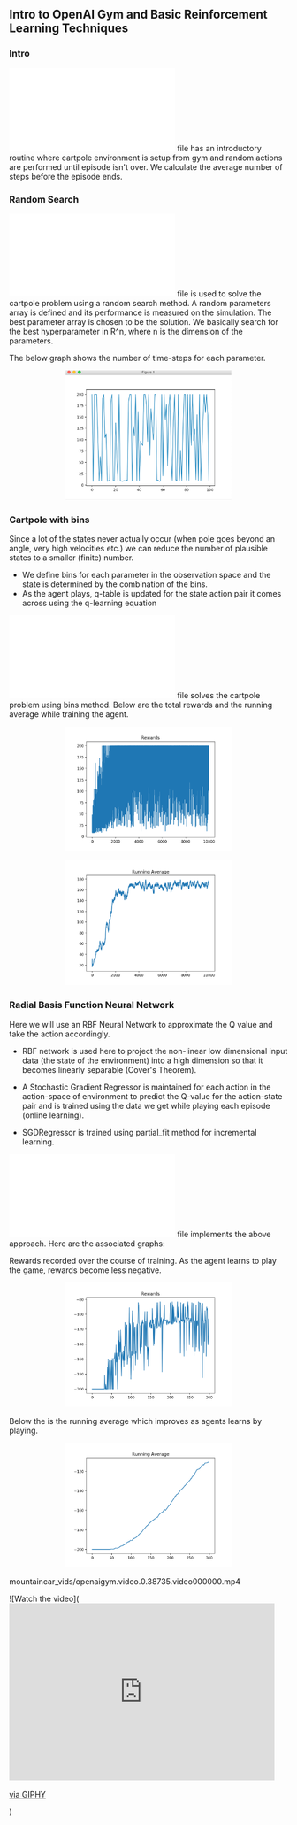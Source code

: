 ## Intro to OpenAI Gym and Basic Reinforcement Learning Techniques

###  Intro

![This](cartpole_intro.py) file has an introductory routine where cartpole environment is setup from gym and random actions are performed until episode isn't over. We calculate the average number of steps before the episode ends.

### Random Search

![This](random_search.py) file is used to solve the cartpole problem using a random search method. A random parameters array is defined and its performance is measured on the simulation. The best parameter array is chosen to be the solution. We basically search for the best hyperparameter in R^n, where n is the dimension of the parameters.

The below graph shows the number of time-steps for each parameter.

<p align="center">
  <img src="random_search.png" width="300"/>
</p>

### Cartpole with bins

Since a lot of the states never actually occur (when pole goes beyond an angle, very high velocities etc.) we can reduce the number of plausible states to a smaller (finite) number.

- We define bins for each parameter in the observation space and the state is determined by the combination of the bins.
- As the agent plays, q-table is updated for the state action pair it comes across using the q-learning equation

![This](cartpole_bins.py) file solves the cartpole problem using bins method.
Below are the total rewards and the running average while training the agent.

<p align="center">
  <img src="bins_rewards.png" width="300"/>
</p>

<p align="center">
  <img src="bins_running_avg.png" width="300"/>
</p>

### Radial Basis Function Neural Network

Here we will use an RBF Neural Network to approximate the Q value and take the action accordingly.

- RBF network is used here to project the non-linear low dimensional input data (the state of the environment) into a high dimension so that it becomes linearly separable (Cover's Theorem).

- A Stochastic Gradient Regressor is maintained for each action in the action-space of environment to predict the Q-value for the action-state pair and is trained using the data we get while playing each episode (online learning).

- SGDRegressor is trained using partial_fit method for incremental learning.

![This](mountain_car_rbf.py) file implements the above approach. Here are the associated graphs:

Rewards recorded over the course of training. As the agent learns to play the game, rewards become less negative.
<p align="center">
  <img src="mountain_car_rewards.png" width="300"/>
</p>

Below the is the running average which improves as agents learns by playing.
<p align="center">
  <img src="mountain_car_run_avg.png" width="300"/>
</p>


mountaincar_vids/openaigym.video.0.38735.video000000.mp4

![Watch the video](<iframe src="https://giphy.com/embed/VFMAOlCdCUlDP5oPpY" width="480" height="320" frameBorder="0" class="giphy-embed" allowFullScreen></iframe><p><a href="https://giphy.com/gifs/VFMAOlCdCUlDP5oPpY">via GIPHY</a></p>)

